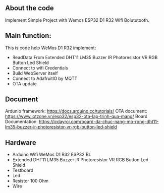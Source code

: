 ## About the code
Implement Simple Project with Wemos ESP32 D1 R32 Wifi Bolututooth.

## Main function:
This is code help WeMos D1 R32 implement:
- ReadData From Extended DHT11 LM35 Buzzer IR Photoresistor VR RGB Button Led Shield
- Connect to wifi Credentials
- Build WebServer itself
- Connect to AdafruitIO by MQTT
- OTA update

## Document
Ardunio framework: https://docs.arduino.cc/tutorials/
OTA document: https://www.iotzone.vn/esp32/esp32-ota-lap-trinh-qua-mang/
Board Documentation: https://icdayroi.com/board-da-chuc-nang-mo-rong-dht11-lm35-buzzer-ir-photoresistor-vr-rgb-button-led-shield


## Hardware
- Arduino Wifi WeMos D1 R32 ESP32 BL
- Extended DHT11 LM35 Buzzer IR Photoresistor VR RGB Button Led Shield
- Testboard
- Led
- Resistor 100 Ohm
- Wire
